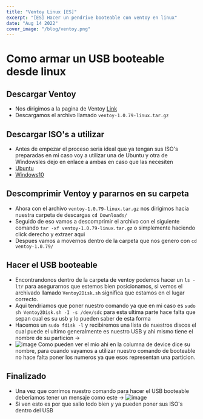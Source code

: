 ```yaml
---
title: "Ventoy Linux [ES]"
excerpt: "[ES] Hacer un pendrive booteable con ventoy en linux"
date: "Aug 14 2022"
cover_image: "/blog/ventoy.png"
---
```


# Como armar un USB booteable desde linux

## Descargar Ventoy

- Nos dirigimos a la pagina de Ventoy [Link]()
- Descargamos el archivo llamado `ventoy-1.0.79-linux.tar.gz`

## Descargar ISO's a utilizar

- Antes de empezar el proceso seria ideal que ya tengan sus ISO's preparadas en mi caso voy a utilizar
  una de Ubuntu y otra de Windowsles dejo en enlace a ambas en caso que las necesiten
- [Ubuntu](https://ubuntu.com/desktop)
- [Windows10](https://www.microsoft.com/en-us/software-download/windows10ISO)

## Descomprimir Ventoy y pararnos en su carpeta

- Ahora con el archivo `ventoy-1.0.79-linux.tar.gz` nos dirigimos hacia nuestra carpeta de descargas `cd Downloads/`
- Seguido de eso vamos a descomprimir el archivo con el siguiente comando `tar -xf ventoy-1.0.79-linux.tar.gz` o simplemente
  haciendo click derecho y extraer aqui
- Despues vamos a movernos dentro de la carpeta que nos genero con `cd ventoy-1.0.79/`

## Hacer el USB booteable

- Encontrandonos dentro de la carpeta de ventoy podemos hacer un `ls -ltr` para asegurarnos que estemos bien posicionamos,
  si vemos el archivado llamado `Ventoy2Disk.sh` significa que estamos en el lugar correcto.
- Aqui tendriamos que poner nuestro comando ya que en mi caso es `sudo sh Ventoy2Disk.sh -I -s /dev/sdc` para esta ultima parte
  hace falta que sepan cual es su usb y lo pueden saber de esta forma
- Hacemos un `sudo fdisk -l` y recibiremos una lista de nuestros discos el cual puede el ultimo generalmente es nuestro USB
  y ahi mismo tiene el nombre de su particion ->
- ![image](https://user-images.githubusercontent.com/68082746/184545474-125dfd32-3026-410b-866a-305ad13924ce.png)
  Como pueden ver el mio ahi en la columna de device dice su nombre, para cuando vayamos a utilizar nuestro comando de booteable
  no hace falta poner los numeros ya que esos representan una particion.

## Finalizado

- Una vez que corrimos nuestro comando para hacer el USB booteable deberiamos tener un mensaje como este ->
  ![image](https://user-images.githubusercontent.com/68082746/184545525-837654e4-aa3d-482d-8ab6-944280cd68c7.png)
- Si ven esto es por que salio todo bien y ya pueden poner sus ISO's dentro del USB
